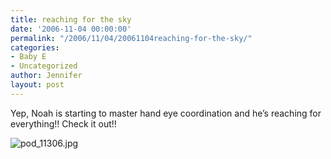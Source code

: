 ```yaml
---
title: reaching for the sky
date: '2006-11-04 00:00:00'
permalink: "/2006/11/04/20061104reaching-for-the-sky/"
categories:
- Baby E
- Uncategorized
author: Jennifer
layout: post
---
```


Yep, Noah is starting to master hand eye coordination and he&#8217;s reaching for everything!! Check it out!!

<img id="image61" alt="pod_11306.jpg" src="http://static.squarespace.com/static/50db6bb3e4b015296cd43789/50dfa5b1e4b0dc6320e0b5ea/50dfa5b1e4b0dc6320e0b622/1162653574000/?format=original" />
